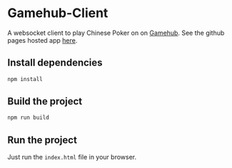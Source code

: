 # Gamehub-Client

A websocket client to play Chinese Poker on on [Gamehub](https://github.com/Tomas-Tamantini/gamehub). See the github pages hosted app [here](https://tomas-tamantini.github.io/gamehub-client/).

## Install dependencies

```bash
npm install
```

## Build the project

```bash
npm run build
```

## Run the project

Just run the `index.html` file in your browser.